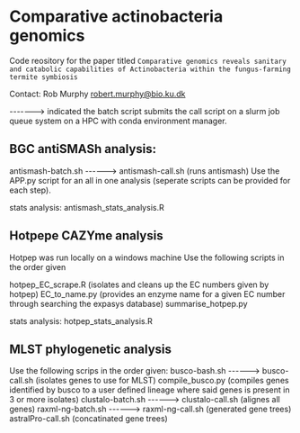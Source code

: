 # Comparative actinobacteria genomics
Code reository for the paper titled `Comparative genomics reveals sanitary and catabolic capabilities of Actinobacteria within the fungus-farming termite symbiosis`


Contact:
	Rob Murphy
	robert.murphy@bio.ku.dk


-------> indicated the batch script submits the call script on a slurm job queue system on a HPC with conda environment manager.


## BGC antiSMASh analysis:
	
antismash-batch.sh ------> antismash-call.sh (runs antismash)
Use the APP.py script for an all in one analysis (seperate scripts can be provided for each step).

stats analysis:
	antismash_stats_analysis.R

## Hotpepe CAZYme analysis
	
Hotpep was run locally on a windows machine
Use the following scripts in the order given

hotpep_EC_scrape.R (isolates and cleans up the EC numbers given by hotpep)
EC_to_name.py (provides an enzyme name for a given EC number through searching the expasys database)
summarise_hotpep.py

stats analysis:
	hotpep_stats_analysis.R

## MLST phylogenetic analysis
	
Use the following scrips in the order given:
	busco-bash.sh ------> busco-call.sh (isolates genes to use for MLST)
	compile_busco.py (compiles genes identified by busco to a user defined lineage where said genes is present in 3 or more isolates)
	clustalo-batch.sh ------> clustalo-call.sh (alignes all genes)
	raxml-ng-batch.sh ------> raxml-ng-call.sh (generated gene trees)
	astralPro-call.sh (concatinated gene trees)
